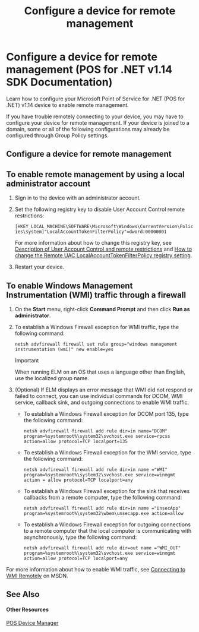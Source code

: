 ﻿---
title: Configure a device for remote management
description: Configure a device for remote management (POS for .NET v1.14 SDK Documentation)
ms.date: 03/03/2014
ms.topic: how-to
ms.custom: pos-restored-from-archive
---

# Configure a device for remote management (POS for .NET v1.14 SDK Documentation)

Learn how to configure your Microsoft Point of Service for .NET (POS for .NET) v1.14 device to enable remote management.

If you have trouble remotely connecting to your device, you may have to configure your device for remote management. If your device is joined to a domain, some or all of the following configurations may already be configured through Group Policy settings.

## Configure a device for remote management

## To enable remote management by using a local administrator account

1. Sign in to the device with an administrator account.

2. Set the following registry key to disable User Account Control remote restrictions:

    `[HKEY_LOCAL_MACHINE\SOFTWARE\Microsoft\Windows\CurrentVersion\Policies\system]"LocalAccountTokenFilterPolicy"=dword:00000001`

    For more information about how to change this registry key, see [Description of User Account Control and remote restrictions](https://go.microsoft.com/fwlink/p/?linkid=259744) and [How to change the Remote UAC LocalAccountTokenFilterPolicy registry setting](https://go.microsoft.com/fwlink/p/?linkid=259760).

3. Restart your device.

## To enable Windows Management Instrumentation (WMI) traffic through a firewall

1. On the **Start** menu, right-click **Command Prompt** and then click **Run as administrator**.

2. To establish a Windows Firewall exception for WMI traffic, type the following command:

    `netsh advfirewall firewall set rule group="windows management instrumentation (wmi)" new enable=yes`

    > [!IMPORTANT]
    > When running ELM on an OS that uses a language other than English, use the localized group name.

3. (Optional) If ELM displays an error message that WMI did not respond or failed to connect, you can use individual commands for DCOM, WMI service, callback sink, and outgoing connections to enable WMI traffic.

      - To establish a Windows Firewall exception for DCOM port 135, type the following command:

          `netsh advfirewall firewall add rule dir=in name="DCOM" program=%systemroot%\system32\svchost.exe service=rpcss action=allow protocol=TCP localport=135`

      - To establish a Windows Firewall exception for the WMI service, type the following command:

          `netsh advfirewall firewall add rule dir=in name ="WMI" program=%systemroot%\system32\svchost.exe service=winmgmt action = allow protocol=TCP localport=any`

      - To establish a Windows Firewall exception for the sink that receives callbacks from a remote computer, type the following command:

          `netsh advfirewall firewall add rule dir=in name ="UnsecApp" program=%systemroot%\system32\wbem\unsecapp.exe action=allow`

      - To establish a Windows Firewall exception for outgoing connections to a remote computer that the local computer is communicating with asynchronously, type the following command:

          `netsh advfirewall firewall add rule dir=out name ="WMI_OUT" program=%systemroot%\system32\svchost.exe service=winmgmt action=allow protocol=TCP localport=any`

For more information about how to enable WMI traffic, see [Connecting to WMI Remotely](https://go.microsoft.com/fwlink/p/?linkid=248462) on MSDN.

## See Also

#### Other Resources

[POS Device Manager](pos-device-manager.md)
